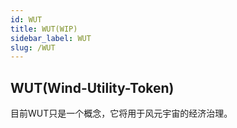 ```yaml
---
id: WUT
title: WUT(WIP)
sidebar_label: WUT
slug: /WUT
--- 
```

## WUT(Wind-Utility-Token)
目前WUT只是一个概念，它将用于风元宇宙的经济治理。